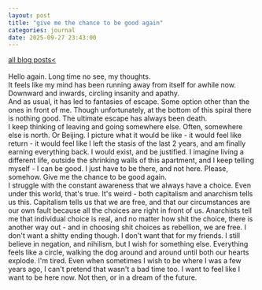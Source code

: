 ```yaml
---
layout: post
title: "give me the chance to be good again"
categories: journal 
date: 2025-09-27 23:43:00
---
```

<a href="/blog-posts">all blog posts< </a>   
<br>
Hello again. Long time no see, my thoughts.  
It feels like my mind has been running away from itself for awhile now. Downward and inwards, circling insanity and apathy.  
And as usual, it has led to fantasies of escape. Some option other than the ones in front of me. Though unfortunately, at the bottom of this spiral there is nothing good. The ultimate escape has always been death.    
I keep thinking of leaving and going somewhere else. Often, somewhere else is north. Or Beijing. I picture what it would be like - it would feel like return - it would feel like I left the stasis of the last 2 years, and am finally earning everything back. I would exist, and be justified. I imagine living a different life, outside the shrinking walls of this apartment, and I keep telling myself - I can be good. I just have to be there, and not here. Please, somehow. Give me the chance to be good again.  
I struggle with the constant awareness that we always have a choice. Even under this world, that's true. It's weird - both capitalism and anarchism tells us this. Capitalism tells us that we are free, and that our circumstances are our own fault because all the choices are right in front of us. Anarchists tell me that individual choice is real, and no matter how shit the choice, there is another way out - and in choosing shit choices as rebellion, we are free. I don't want a shitty ending though. I don't want that for my friends. I still believe in negation, and nihilism, but I wish for something else. Everything feels like a circle, walking the dog around and around until both our hearts explode. I'm tired. Even when sometimes I wish to be where I was a few years ago, I can't pretend that wasn't a bad time too. I want to feel like I want to be here now. Not then, or in a dream of the future. 